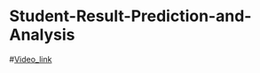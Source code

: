# Student-Result-Prediction-and-Analysis
#[Video_link](https://www.youtube.com/watch?v=ozSYPc9__hs&t=154s)

